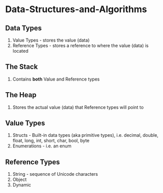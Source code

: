 # Data-Structures-and-Algorithms

## Data Types
1. Value Types - stores the value (data)
2. Reference Types - stores a reference to where the value (data) is located

## The Stack
1. Contains **both** Value and Reference types

## The Heap
1. Stores the actual value (data) that Reference types will point to

## Value Types
1. Structs - Built-in data types (aka primitive types), i.e. decimal, double, float, long, int, short, char, bool, byte
2. Enumerations - i.e. an enum

## Reference Types
1. String -  sequence of Unicode characters
2. Object
3. Dynamic